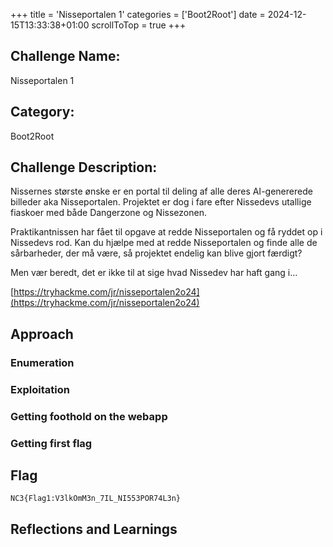 +++
title = 'Nisseportalen 1'
categories = ['Boot2Root']
date = 2024-12-15T13:33:38+01:00
scrollToTop = true
+++

## Challenge Name:

Nisseportalen 1

## Category:

Boot2Root

## Challenge Description:

Nissernes største ønske er en portal til deling af alle deres AI-genererede billeder aka Nisseportalen. Projektet er dog i fare efter Nissedevs utallige fiaskoer med både Dangerzone og Nissezonen.

Praktikantnissen har fået til opgave at redde Nisseportalen og få ryddet op i Nissedevs rod. Kan du hjælpe med at redde Nisseportalen og finde alle de sårbarheder, der må være, så projektet endelig kan blive gjort færdigt?

Men vær beredt, det er ikke til at sige hvad Nissedev har haft gang i...

[https://tryhackme.com/jr/nisseportalen2o24](https://tryhackme.com/jr/nisseportalen2o24)

## Approach

### Enumeration

### Exploitation

### Getting foothold on the webapp

### Getting first flag

## Flag

```text
NC3{Flag1:V3lkOmM3n_7IL_NI553POR74L3n}
```

## Reflections and Learnings
